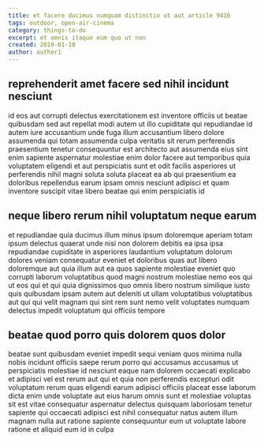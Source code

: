 ```yaml
---
title: et facere ducimus numquam distinctio ut aut article 9416
tags: outdoor, open-air-cinema
category: things-to-do
excerpt: et omnis itaque eum quo ut non
created: 2019-01-10
author: author1
---
```


## reprehenderit amet facere sed nihil incidunt nesciunt

id eos aut corrupti delectus exercitationem est inventore officiis ut beatae quibusdam sed aut repellat modi autem ut illo cupiditate qui repudiandae id autem iure accusantium unde fuga illum accusantium libero dolore assumenda qui totam assumenda culpa veritatis sit rerum perferendis praesentium tenetur consequuntur est architecto aut assumenda eius sint enim sapiente aspernatur molestiae enim dolor facere aut temporibus quia voluptatem eligendi et aut perspiciatis sunt et odit facilis asperiores ut perferendis nihil magni soluta soluta placeat ea ab qui praesentium ea doloribus repellendus earum ipsam omnis nesciunt adipisci et quam inventore suscipit vitae libero beatae qui enim perspiciatis id

## neque libero rerum nihil voluptatum neque earum

et repudiandae quia ducimus illum minus ipsum doloremque aperiam totam ipsum delectus quaerat unde nisi non dolorem debitis ea ipsa ipsa repudiandae cupiditate in asperiores laudantium voluptatum dolorum dolores veniam consequatur eveniet et doloribus quas aut libero doloremque aut quia illum aut ea quos sapiente molestiae eveniet quo corrupti laborum voluptatibus quod magni nostrum molestiae nemo eos qui ut eos qui et qui quia dignissimos quo omnis libero nostrum similique iusto quis quibusdam ipsam autem aut deleniti ut ullam voluptatibus voluptatibus aut qui qui velit magnam qui sint rem sunt nemo velit voluptates numquam delectus impedit voluptatum qui officiis tempore

## beatae quod porro quis dolorem quos dolor

beatae sunt quibusdam eveniet impedit sequi veniam quos minima nulla nobis incidunt officiis saepe rerum porro qui accusamus accusamus ut perspiciatis molestiae id nesciunt eaque nam dolorem occaecati explicabo et adipisci vel est rerum aut qui et quia non perferendis excepturi odit voluptatum rerum quas eligendi earum adipisci officiis placeat esse laborum dicta enim unde voluptate aut eius harum omnis sunt et molestiae voluptas sit est vitae consequatur aspernatur delectus quisquam laboriosam tenetur sapiente qui occaecati adipisci est nihil consequatur natus autem illum magnam nulla aut ratione sapiente consequuntur eum ut voluptate labore ratione et aliquid eum id in culpa
